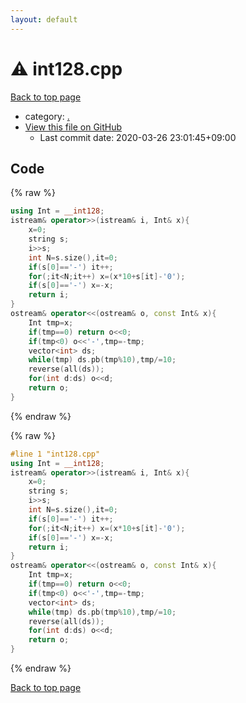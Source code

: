 ```yaml
---
layout: default
---
```


<!-- mathjax config similar to math.stackexchange -->
<script type="text/javascript" async
  src="https://cdnjs.cloudflare.com/ajax/libs/mathjax/2.7.5/MathJax.js?config=TeX-MML-AM_CHTML">
</script>
<script type="text/x-mathjax-config">
  MathJax.Hub.Config({
    TeX: { equationNumbers: { autoNumber: "AMS" }},
    tex2jax: {
      inlineMath: [ ['$','$'] ],
      processEscapes: true
    },
    "HTML-CSS": { matchFontHeight: false },
    displayAlign: "left",
    displayIndent: "2em"
  });
</script>

<script type="text/javascript" src="https://cdnjs.cloudflare.com/ajax/libs/jquery/3.4.1/jquery.min.js"></script>
<script src="https://cdn.jsdelivr.net/npm/jquery-balloon-js@1.1.2/jquery.balloon.min.js" integrity="sha256-ZEYs9VrgAeNuPvs15E39OsyOJaIkXEEt10fzxJ20+2I=" crossorigin="anonymous"></script>
<script type="text/javascript" src="../assets/js/copy-button.js"></script>
<link rel="stylesheet" href="../assets/css/copy-button.css" />


# :warning: int128.cpp

<a href="../index.html">Back to top page</a>

* category: <a href="../index.html#5058f1af8388633f609cadb75a75dc9d">.</a>
* <a href="{{ site.github.repository_url }}/blob/master/int128.cpp">View this file on GitHub</a>
    - Last commit date: 2020-03-26 23:01:45+09:00




## Code

<a id="unbundled"></a>
{% raw %}
```cpp
using Int = __int128;
istream& operator>>(istream& i, Int& x){
	x=0;
	string s;
	i>>s;
	int N=s.size(),it=0;
	if(s[0]=='-') it++;
	for(;it<N;it++) x=(x*10+s[it]-'0');
	if(s[0]=='-') x=-x;
	return i;
}
ostream& operator<<(ostream& o, const Int& x){
	Int tmp=x;
	if(tmp==0) return o<<0;
	if(tmp<0) o<<'-',tmp=-tmp;
	vector<int> ds;
	while(tmp) ds.pb(tmp%10),tmp/=10;
	reverse(all(ds));
	for(int d:ds) o<<d;
	return o;
}

```
{% endraw %}

<a id="bundled"></a>
{% raw %}
```cpp
#line 1 "int128.cpp"
using Int = __int128;
istream& operator>>(istream& i, Int& x){
	x=0;
	string s;
	i>>s;
	int N=s.size(),it=0;
	if(s[0]=='-') it++;
	for(;it<N;it++) x=(x*10+s[it]-'0');
	if(s[0]=='-') x=-x;
	return i;
}
ostream& operator<<(ostream& o, const Int& x){
	Int tmp=x;
	if(tmp==0) return o<<0;
	if(tmp<0) o<<'-',tmp=-tmp;
	vector<int> ds;
	while(tmp) ds.pb(tmp%10),tmp/=10;
	reverse(all(ds));
	for(int d:ds) o<<d;
	return o;
}

```
{% endraw %}

<a href="../index.html">Back to top page</a>

